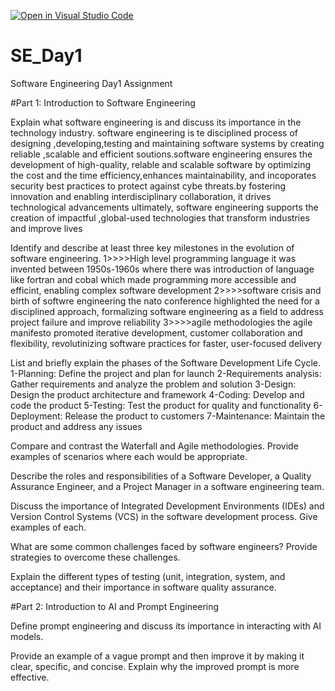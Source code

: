 [![Open in Visual Studio Code](https://classroom.github.com/assets/open-in-vscode-2e0aaae1b6195c2367325f4f02e2d04e9abb55f0b24a779b69b11b9e10269abc.svg)](https://classroom.github.com/online_ide?assignment_repo_id=18369447&assignment_repo_type=AssignmentRepo)
# SE_Day1
Software Engineering Day1 Assignment

#Part 1: Introduction to Software Engineering

Explain what software engineering is and discuss its importance in the technology industry.
software engineering is te disciplined process of designing ,developing,testing and maintaining software systems by creating reliable ,scalable and efficient soutions.software engineering ensures the development of high-quality, relable and scalable software by optimizing the cost and the time efficiency,enhances maintainability, and incoporates security best practices to protect against cybe threats.by fostering innovation and enabling interdisciplinary collaboration, it drives technological advancements ultimately, software engineering supports the creation of impactful ,global-used technologies that transform industries and improve lives

Identify and describe at least three key milestones in the evolution of software engineering.
1>>>>High level programming language it was invented between 1950s-1960s where there was introduction of language like fortran and cobal which made programming more accessible and efficint, enabling complex software development
2>>>>software crisis and birth of softwre engineering  the nato conference highlighted the need for a disciplined approach, formalizing software engineering as a field to address project failure and improve reliability
3>>>>agile methodologies  the agile manifesto promoted iterative development, customer collaboration and flexibility, revolutinizing software practices for faster, user-focused delivery

List and briefly explain the phases of the Software Development Life Cycle.
    1-Planning: Define the project and plan for launch
    2-Requirements analysis: Gather requirements and analyze the problem and solution
    3-Design: Design the product architecture and framework
    4-Coding: Develop and code the product
    5-Testing: Test the product for quality and functionality
    6-Deployment: Release the product to customers
    7-Maintenance: Maintain the product and address any issues 

Compare and contrast the Waterfall and Agile methodologies. Provide examples of scenarios where each would be appropriate.


Describe the roles and responsibilities of a Software Developer, a Quality Assurance Engineer, and a Project Manager in a software engineering team.


Discuss the importance of Integrated Development Environments (IDEs) and Version Control Systems (VCS) in the software development process. Give examples of each.


What are some common challenges faced by software engineers? Provide strategies to overcome these challenges.


Explain the different types of testing (unit, integration, system, and acceptance) and their importance in software quality assurance.


#Part 2: Introduction to AI and Prompt Engineering


Define prompt engineering and discuss its importance in interacting with AI models.


Provide an example of a vague prompt and then improve it by making it clear, specific, and concise. Explain why the improved prompt is more effective.
